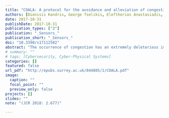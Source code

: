 ```yaml
---
title: "COALA: A protocol for the avoidance and alleviation of congestion in wireless sensor networks"
authors: [Dionisis Kandris, George Tselikis, Eleftherios Anastasiadis, Emmanouil Panaousis, Tasos Dagiuklas]
date: 2017-10-31
publishDate: 2017-10-31
publication_types: ["2"]
publication: "_Sensors_"
publication_short: "_Sensors_"
doi: "10.3390/s17112502"
abstract: "The occurrence of congestion has an extremely deleterious impact on the performance of Wireless Sensor Networks (WSNs). This article presents a novel protocol, named COALA (COngestion ALleviation and Avoidance), which aims to act both proactively, in order to avoid the creation of congestion in WSNs, and reactively, so as to mitigate the diffusion of upcoming congestion through alternative path routing. Its operation is based on the utilization of an accumulative cost function, which considers both static and dynamic metrics in order to send data through the paths that are less probable to be congested. COALA is validated through simulation tests, which exhibit its ability to achieve remarkable reduction of loss ratios, transmission delays and energy dissipation. Moreover, the appropriate adjustment of the weighting of the accumulative cost function enables the algorithm to adapt to the performance criteria of individual case scenarios."
# summary: ""
# tags: [Cybersecurity, Cyber-Physical Systems]
categories: []
featured: false
url_pdf: "http://epubs.surrey.ac.uk/844805/1/COALA.pdf"
image:
  caption: ""
  focal_point: ""
  preview_only: false
projects: []
slides: ""
note: "(JCR 2018: 2.677)"

---
```

